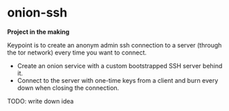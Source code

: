# onion-ssh

**Project in the making**

Keypoint is to create an anonym admin ssh connection to a server (through the tor network) every time you want to connect.
- Create an onion service with a custom bootstrapped SSH server behind it. 
- Connect to the server with one-time keys from a client and burn every down when closing the connection.

TODO: write down idea

